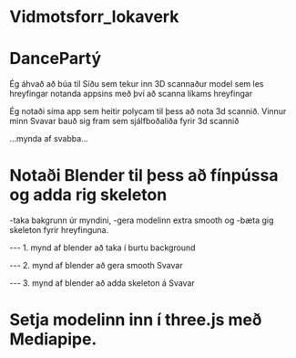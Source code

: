 # Vidmotsforr_lokaverk

# DancePartý


Ég áhvað að búa til Síðu sem tekur inn 3D scannaður model sem les hreyfingar notanda appsins með því að scanna líkams hreyfingar

Ég notaði síma app sem heitir polycam til þess að nota 3d scannið.
Vinnur minn Svavar bauð sig fram sem sjálfboðaliða fyrir 3d scannið


...mynda af svabba...


# Notaði Blender til þess að fínpússa og adda rig skeleton


  -taka bakgrunn úr myndini, 
  -gera modelinn extra smooth og 
  -bæta gig skeleton fyrir hreyfinguna.

---  1. mynd af blender að taka í burtu background

---  2. mynd af blender að gera smooth Svavar

---  3. mynd af blender að adda skeleton á Svavar



# Setja modelinn inn í three.js með Mediapipe.

